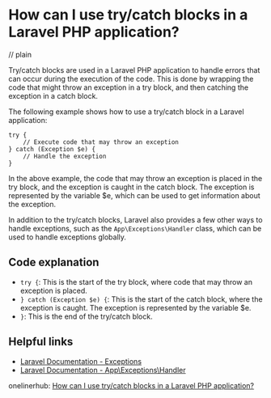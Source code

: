 # How can I use try/catch blocks in a Laravel PHP application?
// plain

Try/catch blocks are used in a Laravel PHP application to handle errors that can occur during the execution of the code. This is done by wrapping the code that might throw an exception in a try block, and then catching the exception in a catch block.

The following example shows how to use a try/catch block in a Laravel application:

```
try {
    // Execute code that may throw an exception
} catch (Exception $e) {
    // Handle the exception
}
```

In the above example, the code that may throw an exception is placed in the try block, and the exception is caught in the catch block. The exception is represented by the variable $e, which can be used to get information about the exception.

In addition to the try/catch blocks, Laravel also provides a few other ways to handle exceptions, such as the `App\Exceptions\Handler` class, which can be used to handle exceptions globally.

## Code explanation

- `try {`: This is the start of the try block, where code that may throw an exception is placed.
- `} catch (Exception $e) {`: This is the start of the catch block, where the exception is caught. The exception is represented by the variable $e.
- `}`: This is the end of the try/catch block.

## Helpful links
- [Laravel Documentation - Exceptions](https://laravel.com/docs/7.x/errors#handling-exceptions)
- [Laravel Documentation - App\Exceptions\Handler](https://laravel.com/docs/7.x/errors#the-exception-handler)

onelinerhub: [How can I use try/catch blocks in a Laravel PHP application?](https://onelinerhub.com/php-laravel/how-can-i-use-try-catch-blocks-in-a-laravel-php-application)